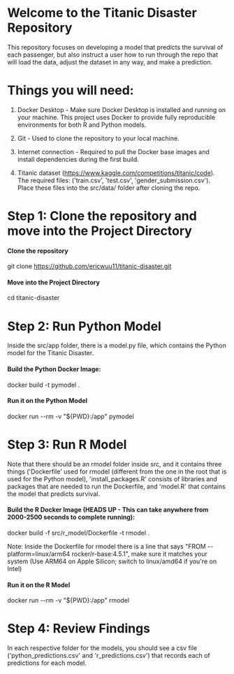 # Welcome to the Titanic Disaster Repository 
This repository focuses on developing a model that predicts the survival of each passenger, but also instruct a user how to run through the repo that will load the data, adjust the dataset in any way, and make a prediction.

# Things you will need:
1. Docker Desktop - Make sure Docker Desktop is installed and running on your machine. This project uses Docker to provide fully reproducible environments for both R and Python models.

2. Git - Used to clone the repository to your local machine.

3. Internet connection - Required to pull the Docker base images and install dependencies during the first build.

4. Titanic dataset (https://www.kaggle.com/competitions/titanic/code). The required files: ('train.csv', 'test.csv', 'gender_submission.csv'). Place these files into the src/data/ folder after cloning the repo.

# Step 1: Clone the repository and move into the Project Directory

#### Clone the repository
git clone https://github.com/ericwuu11/titanic-disaster.git

#### Move into the Project Directory
cd titanic-disaster


# Step 2: Run Python Model
Inside the src/app folder, there is a model.py file, which contains the Python model for the Titanic Disaster.

#### Build the Python Docker Image:
docker build -t pymodel .

#### Run it on the Python Model
docker run --rm -v "${PWD}:/app" pymodel    

# Step 3: Run R Model
Note that there should be an rmodel folder inside src, and it contains three things ('Dockerfile' used for rmodel (different from the one in the root that is used for the Python model), 'install_packages.R' consists of libraries and packages that are needed to run the Dockerfile, and 'model.R' that contains the model that predicts survival.

#### Build the R Docker Image (HEADS UP - This can take anywhere from 2000-2500 seconds to complete running): 
docker build -f src/r_model/Dockerfile -t rmodel .

Note: Inside the Dockerfile for rmodel there is a line that says "FROM --platform=linux/arm64 rocker/r-base:4.5.1", make sure it matches your system (Use ARM64 on Apple Silicon; switch to linux/amd64 if you're on Intel)

#### Run it on the R Model
docker run --rm -v "${PWD}:/app" rmodel 

# Step 4: Review Findings
In each respective folder for the models, you should see a csv file ('python_predictions.csv' and 'r_predictions.csv') that records each of predictions for each model.
